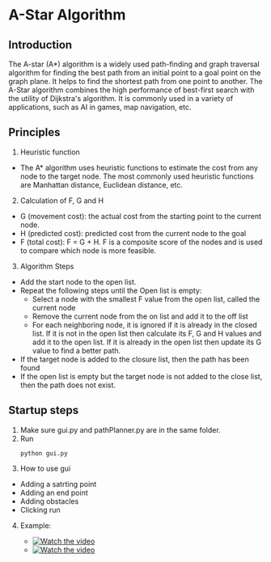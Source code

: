 # A-Star Algorithm
## Introduction
The A-star (A*) algorithm is a widely used path-finding and graph traversal algorithm for finding the best path from an initial point to a goal point on the graph plane. It helps to find the shortest path from one point to another. The A-Star algorithm combines the high performance of best-first search with the utility of Dijkstra's algorithm. It is commonly used in a variety of applications, such as AI in games, map navigation, etc.
## Principles
1. Heuristic function
 - The A* algorithm uses heuristic functions to estimate the cost from any node to the target node. The most commonly used heuristic functions are Manhattan distance, Euclidean distance, etc.
2. Calculation of F, G and H
 - G (movement cost): the actual cost from the starting point to the current node.
 - H (predicted cost): predicted cost from the current node to the goal
 - F (total cost): F = G + H. F is a composite score of the nodes and is used to compare which node is more feasible.
3. Algorithm Steps
 - Add the start node to the open list.
 - Repeat the following steps until the Open list is empty:
   - Select a node with the smallest F value from the open list, called the current node
   - Remove the current node from the on list and add it to the off list
   - For each neighboring node, it is ignored if it is already in the closed list. If it is not in the open list then calculate its F, G and H values and add it to the open list. If it is already in the open list then update its G value to find a better path.
 - If the target node is added to the closure list, then the path has been found
 - If the open list is empty but the target node is not added to the close list, then the path does not exist.
## Startup steps
1. Make sure gui.py and pathPlanner.py are in the same folder.
2. Run
   ```
   python gui.py
   ```
3. How to use gui
 - Adding a satrting point
 - Adding an end point
 - Adding obstacles
 - Clicking run
4. Example:
   
   - [![Watch the video](https://img.youtube.com/vi/IPKvNBckWOM/0.jpg)](https://www.youtube.com/watch?v=IPKvNBckWOM)
   - [![Watch the video](https://img.youtube.com/vi/HtAJCAWrwd4/0.jpg)](https://www.youtube.com/watch?v=HtAJCAWrwd4)
     

  



     
